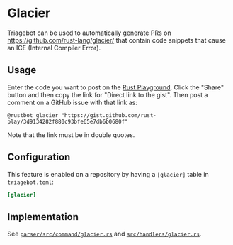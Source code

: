 # Glacier

Triagebot can be used to automatically generate PRs on <https://github.com/rust-lang/glacier/> that contain code snippets that cause an ICE (Internal Compiler Error).

## Usage

Enter the code you want to post on the [Rust Playground](https://play.rust-lang.org).
Click the "Share" button and then copy the link for "Direct link to the gist".
Then post a comment on a GitHub issue with that link as:

```text
@rustbot glacier "https://gist.github.com/rust-play/3d9134282f880c93bfe65e7db6b0680f"
```

Note that the link must be in double quotes.

## Configuration

This feature is enabled on a repository by having a `[glacier]` table in `triagebot.toml`:

```toml
[glacier]
```

## Implementation

See [`parser/src/command/glacier.rs`](https://github.com/rust-lang/triagebot/blob/HEAD/parser/src/command/glacier.rs) and [`src/handlers/glacier.rs`](https://github.com/rust-lang/triagebot/blob/HEAD/src/handlers/glacier.rs).
